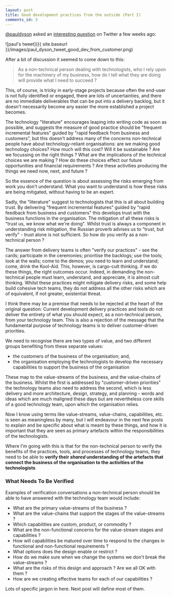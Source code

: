 ```yaml
---
layout: post
title: Good development practices from the outside (Part I)
comments_id: 3
---
```


[@pauldyson](https://twitter.com/pauldyson) asked an [interesting question](https://twitter.com/pauldyson/status/1364514478931517448) on Twitter a few weeks ago:

![paul's tweet]({{ site.baseurl }}/images/paul_dyson_tweet_good_dev_from_customer.png)

After a bit of discussion it seemed to come down to this: 

>As a non-technical person dealing with technologists, who I rely upon for the machinery of my business, how do I tell what they are doing will provide what I need to succeed ?
<!-- excerpt-end -->

This, of course, is tricky in early-stage projects because often the end-user is not fully identified or engaged, there are lots of uncertainties, and there are no immediate deliverables that can be put into a delivery backlog, but it doesn't necessarily become any easier the more established a project becomes.

The technology "literature" encourages leaping into writing code as soon as possible, and suggests the measure of good practice should be "frequent incremental features" guided by "rapid feedback from business and customers", but this doesn't address many of the concerns non-technical people have about technology-reliant organisations: are we making good technology choices? How much will this cost? Will it be sustainable ? Are we focussing on the right things ? What are the implications of the technical choices we are making ? How do these choices effect our future opportunities and financial requirements ? Are these activities producing the things we need now, next, and future ?

So the essence of the question is about assessing the risks emerging from work you don't understand. What you want to understand is how these risks are being mitigated, without having to be an expert.

Sadly, the "literature" suggest to technologists that this is all about building trust. By delivering "frequent incremental features" guided by "rapid feedback from business and customers" this develops trust with the business functions in the organisation. The mitigation of all these risks is "trust us, we know what we're doing". Whilst trust is always a component in understanding risk mitigation, the Russian proverb advises us to "trust, but verify" - trust alone is not sufficient. So how do you verify as a non-technical person ?

The answer from delivery teams is often "verify our practices" - see the cards; participate in the ceremonies; prioritise the backlogs; use the tools; look at the walls; come to the demos; you need to learn and understand; come, drink the Kool-Aid. This, however, is cargo-cult thinking. if we do these things, the right outcomes occur. Indeed, in demanding the non-technical people must learn, understand, and appreciate, it is almost cult thinking. Whilst these practices might mitigate delivery risks, and some help build cohesive tech teams, they do not address all the other risks which are of equivalent, if not greater, existential threat.

I think there may be a premise that needs to be rejected at the heart of the original question: Current development delivery practices and tools do not deliver the entirety of what you should expect, as a non-technical person, from your technology team. This is also a rejection of the message that the fundamental purpose of technology teams is to deliver customer-driven priorities.

We need to recognise there are two types of value, and two different groups benefiting from these separate values: 
- the customers of the business of the organisation; and,
- the organisation employing the technologists to develop the necessary capabilities to support the business of the organisation

These map to the value-streams of the business, and the value-chains of the business. Whilst the first is addressed by "customer-driven priorities" the technology teams also need to address the second, which is less delivery and more architecture, design, strategy, and planning - words and ideas which are much maligned these days but are nevertheless core skills of a good technology team, upon which the organisation relies.

Now I know using terms like value-streams, value-chains, capabilities, etc. is seen as meaningless by many, but I will endeavour in the next few posts to explain and be specific about what is meant by these things, and how it is important that they are seen as primary artefacts within the responsibilities of the technologists. 

Where I'm going with this is that for the non-technical person to verify the benefits of the practices, tools, and processes of technology teams, they need to be able to __verify their *shared* understanding of the artefacts that connect the business of the organisation to the activities of the technologists__

### What Needs To Be Verified

Examples of verification conversations a non-technical person should be able to have answered with the technology team would include:

 - What are the primary value-streams of the business ?
 - What are the value-chains that support the stages of the value-streams ?
 - Which capabilities are custom, product, or commodity ?
 - What are the non-functional concerns for the value-stream stages and capabilities ?
 - How will capabilities be matured over time to respond to the changes in functional and non-functional requirements ?
 - What options does the design enable or restrict ?
 - How do we make sure when we change the systems we don't break the value-streams ?
 - What are the risks of this design and approach ? Are we all OK with them ?
 - How are we creating effective teams for each of our capabilities ?

Lots of specific jargon in here. Next post will define most of them.